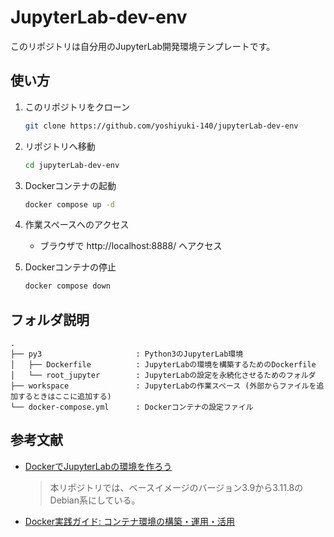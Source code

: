 # JupyterLab-dev-env
このリポジトリは自分用のJupyterLab開発環境テンプレートです。


## 使い方

1. このリポジトリをクローン
    ```bash
    git clone https://github.com/yoshiyuki-140/jupyterLab-dev-env
    ```

1. リポジトリへ移動
    ```bash
    cd jupyterLab-dev-env
    ```

1. Dockerコンテナの起動
    ```bash
    docker compose up -d
    ```

1. 作業スペースへのアクセス
   - ブラウザで http://localhost:8888/ へアクセス

1. Dockerコンテナの停止
    ```bash
    docker compose down
    ```


## フォルダ説明
```
.
├── py3                     : Python3のJupyterLab環境
│   ├── Dockerfile          : JupyterLabの環境を構築するためのDockerfile
│   └── root_jupyter        : JupyterLabの設定を永続化させるためのフォルダ
├── workspace               : JupyterLabの作業スペース (外部からファイルを追加するときはここに追加する)
└── docker-compose.yml      : Dockerコンテナの設定ファイル
```

## 参考文献
- [DockerでJupyterLabの環境を作ろう](https://www.idnet.co.jp/column/page_187.html)
    > 本リポジトリでは、ベースイメージのバージョン3.9から3.11.8のDebian系にしている。
- [Docker実践ガイド: コンテナ環境の構築・運用・活用](https://ndlsearch.ndl.go.jp/books/R100000002-I032642811)    

